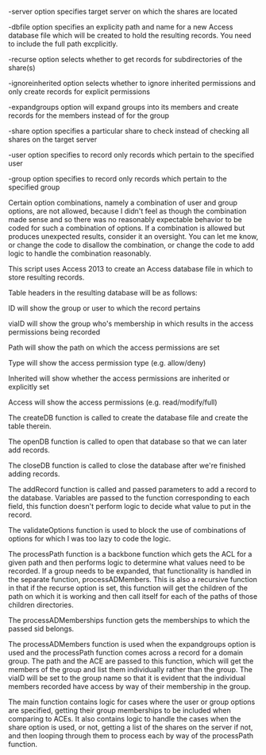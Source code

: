 -server option specifies target server on which the shares are located

-dbfile option specifies an explicity path and name for a new Access database file which will be created to hold the resulting records. You need to include the full path excplicitly.

-recurse option selects whether to get records for subdirectories of the share(s)

-ignoreinherited option selects whether to ignore inherited permissions and only create records for explicit permissions

-expandgroups option will expand groups into its members and create records for the members instead of for the group

-share option specifies a particular share to check instead of checking all shares on the target server

-user option specifies to record only records which pertain to the specified user

-group option specifies to record only records which pertain to the specified group

Certain option combinations, namely a combination of user and group options, are not allowed, because I didn't feel as though the combination made sense and so there was no reasonably expectable behavior to be coded for such a combination of options. If a combination is allowed but produces unexpected results, consider it an oversight. You can let me know, or change the code to disallow the combination, or change the code to add logic to handle the combination reasonably.

This script uses Access 2013 to create an Access database file in which to store resulting records. 

Table headers in the resulting database will be as follows:

ID will show the group or user to which the record pertains

viaID will show the group who's membership in which results in the access permissions being recorded

Path will show the path on which the access permissions are set

Type will show the access permission type (e.g. allow/deny)

Inherited will show whether the access permissions are inherited or explicitly set

Access will show the access permissions (e.g. read/modify/full)

The createDB function is called to create the database file and create the table therein.

The openDB function is called to open that database so that we can later add records.

The closeDB function is called to close the database after we're finished adding records.

The addRecord function is called and passed parameters to add a record to the database. Variables are passed to the function corresponding to each field, this function doesn't perform logic to decide what value to put in the record.

The validateOptions function is used to block the use of combinations of options for which I was too lazy to code the logic. 

The processPath function is a backbone function which gets the ACL for a given path and then performs logic to determine what values need to be recorded. If a group needs to be expanded, that functionality is handled in the separate function, processADMembers. This is also a recursive function in that if the recurse option is set, this function will get the children of the path on which it is working and then call itself for each of the paths of those children directories. 

The processADMemberships function gets the memberships to which the passed sid belongs. 

The processADMembers function is used when the expandgroups option is used and the processPath function comes across a record for a domain group. The path and the ACE are passed to this function, which will get the members of the group and list them individually rather than the group. The viaID will be set to the group name so that it is evident that the individual members recorded have access by way of their membership in the group.

The main function contains logic for cases where the user or group options are specified, getting their group memberships to be included when comparing to ACEs. It also contains logic to handle the cases when the share option is used, or not, getting a list of the shares on the server if not, and then looping through them to process each by way of the processPath function.
